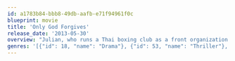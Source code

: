 ```yaml
---
id: a1783b84-bbb8-49db-aafb-e71f94961f0c
blueprint: movie
title: 'Only God Forgives'
release_date: '2013-05-30'
overview: "Julian, who runs a Thai boxing club as a front organization for his family's drug smuggling operation, is forced by his mother Jenna to find and kill the individual responsible for his brother's recent death."
genres: '[{"id": 18, "name": "Drama"}, {"id": 53, "name": "Thriller"}, {"id": 80, "name": "Crime"}]'
---
```

